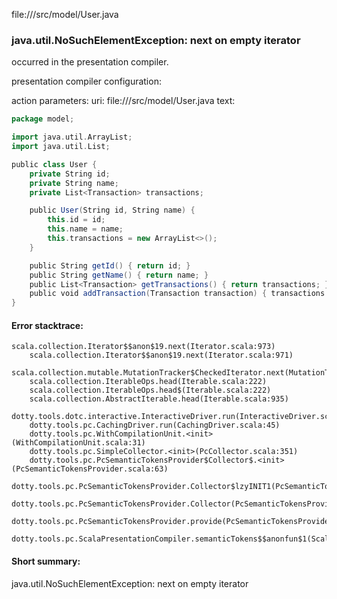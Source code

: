 file://<WORKSPACE>/src/model/User.java
### java.util.NoSuchElementException: next on empty iterator

occurred in the presentation compiler.

presentation compiler configuration:


action parameters:
uri: file://<WORKSPACE>/src/model/User.java
text:
```scala
package model;

import java.util.ArrayList;
import java.util.List;

public class User {
    private String id;
    private String name;
    private List<Transaction> transactions;

    public User(String id, String name) {
        this.id = id;
        this.name = name;
        this.transactions = new ArrayList<>();
    }

    public String getId() { return id; }
    public String getName() { return name; }
    public List<Transaction> getTransactions() { return transactions; }
    public void addTransaction(Transaction transaction) { transactions.add(transaction); }
}
```



#### Error stacktrace:

```
scala.collection.Iterator$$anon$19.next(Iterator.scala:973)
	scala.collection.Iterator$$anon$19.next(Iterator.scala:971)
	scala.collection.mutable.MutationTracker$CheckedIterator.next(MutationTracker.scala:76)
	scala.collection.IterableOps.head(Iterable.scala:222)
	scala.collection.IterableOps.head$(Iterable.scala:222)
	scala.collection.AbstractIterable.head(Iterable.scala:935)
	dotty.tools.dotc.interactive.InteractiveDriver.run(InteractiveDriver.scala:164)
	dotty.tools.pc.CachingDriver.run(CachingDriver.scala:45)
	dotty.tools.pc.WithCompilationUnit.<init>(WithCompilationUnit.scala:31)
	dotty.tools.pc.SimpleCollector.<init>(PcCollector.scala:351)
	dotty.tools.pc.PcSemanticTokensProvider$Collector$.<init>(PcSemanticTokensProvider.scala:63)
	dotty.tools.pc.PcSemanticTokensProvider.Collector$lzyINIT1(PcSemanticTokensProvider.scala:63)
	dotty.tools.pc.PcSemanticTokensProvider.Collector(PcSemanticTokensProvider.scala:63)
	dotty.tools.pc.PcSemanticTokensProvider.provide(PcSemanticTokensProvider.scala:88)
	dotty.tools.pc.ScalaPresentationCompiler.semanticTokens$$anonfun$1(ScalaPresentationCompiler.scala:111)
```
#### Short summary: 

java.util.NoSuchElementException: next on empty iterator